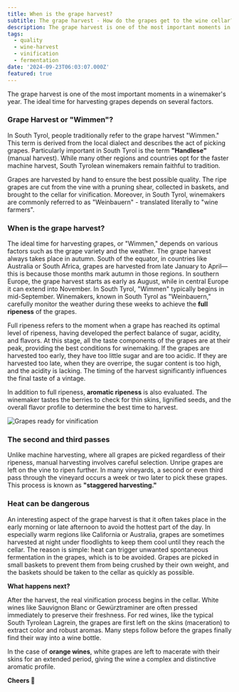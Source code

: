 ```yaml
---
title: When is the grape harvest?
subtitle: The grape harvest - How do the grapes get to the wine cellar?
description: The grape harvest is one of the most important moments in a winemaker's year. The ideal time for harvesting grapes depends on several factors.
tags:
  - quality
  - wine-harvest
  - vinification
  - fermentation
date: '2024-09-23T06:03:07.000Z'
featured: true
---
```


The grape harvest is one of the most important moments in a winemaker's year. The ideal time for harvesting grapes depends on several factors.

### **Grape Harvest or "Wimmen"?**

In South Tyrol, people traditionally refer to the grape harvest "Wimmen." This term is derived from the local dialect and describes the act of picking grapes. Particularly important in South Tyrol is the term **"Handlese"** (manual harvest). While many other regions and countries opt for the faster machine harvest, South Tyrolean winemakers remain faithful to tradition.

Grapes are harvested by hand to ensure the best possible quality. The ripe grapes are cut from the vine with a pruning shear, collected in baskets, and brought to the cellar for vinification. Moreover, in South Tyrol, winemakers are commonly referred to as "Weinbauern" - translated literally to "wine farmers".

### **When is the grape harvest?**

The ideal time for harvesting grapes, or "Wimmen," depends on various factors such as the grape variety and the weather. The grape harvest always takes place in autumn. South of the equator, in countries like Australia or South Africa, grapes are harvested from late January to April—this is because those months mark autumn in those regions. In southern Europe, the grape harvest starts as early as August, while in central Europe it can extend into November. In South Tyrol, "Wimmen" typically begins in mid-September. Winemakers, known in South Tyrol as "Weinbauern," carefully monitor the weather during these weeks to achieve the **full ripeness** of the grapes.

Full ripeness refers to the moment when a grape has reached its optimal level of ripeness, having developed the perfect balance of sugar, acidity, and flavors. At this stage, all the taste components of the grapes are at their peak, providing the best conditions for winemaking. If the grapes are harvested too early, they have too little sugar and are too acidic. If they are harvested too late, when they are overripe, the sugar content is too high, and the acidity is lacking. The timing of the harvest significantly influences the final taste of a vintage.

In addition to full ripeness, **aromatic ripeness** is also evaluated. The winemaker tastes the berries to check for thin skins, lignified seeds, and the overall flavor profile to determine the best time to harvest.

![Grapes ready for vinification](/imgs-blog/grapes-harvest.jpg)

### **The second and third passes**

Unlike machine harvesting, where all grapes are picked regardless of their ripeness, manual harvesting involves careful selection. Unripe grapes are left on the vine to ripen further. In many vineyards, a second or even third pass through the vineyard occurs a week or two later to pick these grapes. This process is known as **"staggered harvesting."**

### **Heat can be dangerous**

An interesting aspect of the grape harvest is that it often takes place in the early morning or late afternoon to avoid the hottest part of the day. In especially warm regions like California or Australia, grapes are sometimes harvested at night under floodlights to keep them cool until they reach the cellar. The reason is simple: heat can trigger unwanted spontaneous fermentation in the grapes, which is to be avoided. Grapes are picked in small baskets to prevent them from being crushed by their own weight, and the baskets should be taken to the cellar as quickly as possible.

**What happens next?**

After the harvest, the real vinification process begins in the cellar. White wines like Sauvignon Blanc or Gewürztraminer are often pressed immediately to preserve their freshness. For red wines, like the typical South Tyrolean Lagrein, the grapes are first left on the skins (maceration) to extract color and robust aromas. Many steps follow before the grapes finally find their way into a wine bottle.

In the case of **orange wines**, white grapes are left to macerate with their skins for an extended period, giving the wine a complex and distinctive aromatic profile.

**Cheers 🍷**
